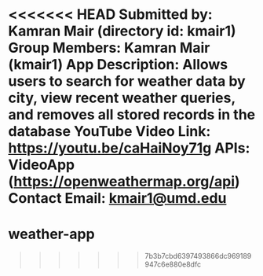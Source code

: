 <<<<<<< HEAD
Submitted by: Kamran Mair (directory id: kmair1)
Group Members: Kamran Mair (kmair1)
App Description: Allows users to search for weather data by city, view recent weather queries, and removes all stored records in the database
YouTube Video Link: https://youtu.be/caHaiNoy71g
APIs: VideoApp (https://openweathermap.org/api)
Contact Email:  kmair1@umd.edu
=======
# weather-app
>>>>>>> 7b3b7cbd6397493866dc969189947c6e880e8dfc
